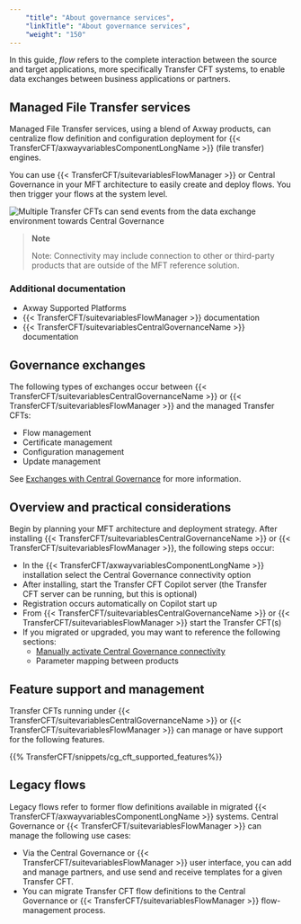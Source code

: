 ```yaml
---
    "title": "About governance services",
    "linkTitle": "About governance services",
    "weight": "150"
---
```

In this guide, *flow* refers to the complete interaction between the source and target applications, more specifically Transfer CFT systems, to enable data exchanges between business applications or partners.

Managed File Transfer services
------------------------------

Managed File Transfer services, using a blend of Axway products, can centralize flow definition and configuration deployment for {{< TransferCFT/axwayvariablesComponentLongName  >}} (file transfer) engines.

You can use {{< TransferCFT/suitevariablesFlowManager  >}} or Central Governance in your MFT architecture to easily create and deploy flows. You then trigger your flows at the system level.

![Multiple Transfer CFTs can send events from the data exchange environment towards Central Governance](/Images/TransferCFT/data_exchange_env.png)

> **Note**
>
> Note: Connectivity may include connection to other or third-party products that are outside of the MFT reference solution.

### Additional documentation

- Axway Supported Platforms
- {{< TransferCFT/suitevariablesFlowManager  >}} documentation
- {{< TransferCFT/suitevariablesCentralGovernanceName  >}} documentation

Governance exchanges
--------------------

The following types of exchanges occur between {{< TransferCFT/suitevariablesCentralGovernanceName  >}} or {{< TransferCFT/suitevariablesFlowManager  >}} and the managed Transfer CFTs:

- Flow management
- Certificate management
- Configuration management
- Update management

See [Exchanges with Central Governance](../cg_postregister) for more information.

Overview and practical considerations
-------------------------------------

Begin by planning your MFT architecture and deployment strategy. After installing {{< TransferCFT/suitevariablesCentralGovernanceName  >}} or {{< TransferCFT/suitevariablesFlowManager  >}}, the following steps occur:

- In the {{< TransferCFT/axwayvariablesComponentLongName  >}} installation select the Central Governance connectivity option
- After installing, start the Transfer CFT Copilot server (the Transfer CFT server can be running, but this is optional)
- Registration occurs automatically on Copilot start up
- From {{< TransferCFT/suitevariablesCentralGovernanceName  >}} or {{< TransferCFT/suitevariablesFlowManager  >}} start the Transfer CFT(s)
- If you migrated or upgraded, you may want to reference the following sections:
    -   [Manually activate Central Governance connectivity](../register_cg)
    -   Parameter mapping between products

<span id="Feature"></span>

Feature support and management
------------------------------

Transfer CFTs running under {{< TransferCFT/suitevariablesCentralGovernanceName  >}} or {{< TransferCFT/suitevariablesFlowManager  >}} can manage or have support for the following features.

{{% TransferCFT/snippets/cg_cft_supported_features%}}
<span id="Legacy"></span>

Legacy flows
------------

Legacy flows refer to former flow definitions available in migrated {{< TransferCFT/axwayvariablesComponentLongName  >}} systems. Central Governance or {{< TransferCFT/suitevariablesFlowManager  >}} can manage the following use cases:

- Via the Central Governance or {{< TransferCFT/suitevariablesFlowManager  >}} user interface, you can add and manage partners, and use send and receive templates for a given Transfer CFT.
- You can migrate Transfer CFT flow definitions to the Central Governance or {{< TransferCFT/suitevariablesFlowManager  >}} flow-management process.
